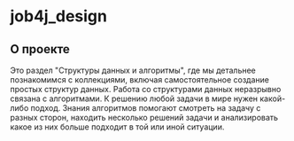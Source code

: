 # job4j_design

## О проекте
Это раздел "Структуры данных и алгоритмы", где мы детальнее познакомимся с коллекциями, 
включая самостоятельное создание простых структур данных. 
Работа со структурами данных неразрывно связана с алгоритмами. 
К решению любой задачи в мире нужен какой-либо подход. 
Знания алгоритмов помогают смотреть на задачу с разных сторон, 
находить несколько решений задачи и анализировать какое 
из них больше подходит в той или иной ситуации. 